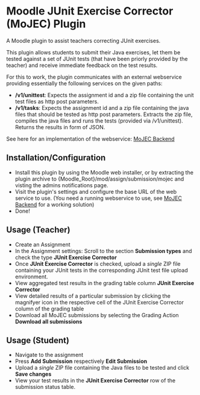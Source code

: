 # Moodle JUnit Exercise Corrector (MoJEC) Plugin

A Moodle plugin to assist teachers correcting JUnit exercises.

This plugin allows students to submit their Java exercises, let them be tested against
a set of JUnit tests (that have been priorly provided by the teacher) and receive immediate feedback
on the test results.

For this to work, the plugin communicates with an external webservice providing essentially the following services on the given paths:
* **/v1/unittest**: Expects the assignment id and a zip file containing the unit test files as http post parameters. 
* **/v1/tasks**: Expects the assignment id and a zip file containing the java files that should be tested as http post parameters. Extracts the zip file, compiles the java files and runs the tests (provided via /v1/unittest). Returns the results in form of JSON.

See here for an implementation of the webservice: [MoJEC Backend](https://github.com/HFTSoftwareProject/MoJEC-Backend)

## Installation/Configuration
* Install this plugin by using the Moodle web installer, or by extracting the plugin archive to {Moodle_Root}/mod/assign/submission/mojec and visting the admins notifications page.
* Visit the plugin's settings and configure the base URL of the web service to use. (You need a running webservice to use, see [MoJEC Backend](https://github.com/HFTSoftwareProject/MoJEC-Backend) for a working solution)
* Done!

## Usage (Teacher)
* Create an Assignment
* In the Assignment settings: Scroll to the section **Submission types** and check the type **JUnit Exercise Corrector**
* Once **JUnit Exercise Corrector** is checked, upload a *single* ZIP file containing your JUnit tests in the corresponding JUnit test file upload environment.
* View aggregated test results in the grading table column **JUnit Exercise Corrector**
* View detailed results of a particular submission by clicking the magnifyer icon in the respective cell of the JUnit Exercise Corrector column of the grading table
* Download all MoJEC submissions by selecting the Grading Action **Download all submissions**

## Usage (Student)
* Navigate to the assignment
* Press **Add Submission** respectively **Edit Submission**
* Upload a *single* ZIP file containing the Java files to be tested and click **Save changes**
* View your test results in the **JUnit Exercise Corrector** row of the submission status table.

